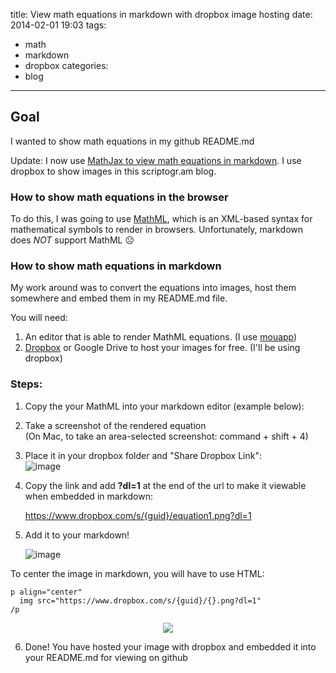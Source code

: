 title: View math equations in markdown with dropbox image hosting
date: 2014-02-01 19:03 
tags: 
- math
- markdown
- dropbox
categories: 
- blog
---

## Goal
I wanted to show math equations in my github README.md

Update: I now use [MathJax to view math equations in markdown](http://scriptogr.am/alyssa/post/view-math-equations-in-markdown-with-mathjax). I use dropbox to show images in this scriptogr.am blog.

### How to show math equations in the browser
To do this, I was going to use [MathML](http://www.w3.org/Math/mathml-faq.html), which
is an XML-based syntax for mathematical symbols to render in browsers.
Unfortunately,  markdown does *NOT* support MathML
☹

### How to show math equations in markdown
My work around was to convert the equations into images, host them somewhere and embed them in my README.md file.

You will need:

1. An editor that is able to render MathML equations. (I use [mouapp](mouapp.com))   
2. [Dropbox](dropbox.com) or Google Drive to host your images for free. (I'll be using dropbox)

### Steps:

1) Copy the your MathML into your markdown editor (example below):    
2) Take a screenshot of the rendered equation  <br>
   (On Mac, to take an area-selected screenshot: command + shift + 4)    
3) Place it in your dropbox folder and "Share Dropbox Link":    
![image](https://www.dropbox.com/s/z4ng9s65ot0kcws/share-dropbox-link.png?dl=1)
 
4) Copy the link and add **?dl=1** at the end of the url to make it viewable when embedded in markdown:

	https://www.dropbox.com/s/{guid}/equation1.png?dl=1

5) Add it to your markdown!

	![image](https://www.dropbox.com/s/{guid}/share-dropbox-link.png?dl=1)

To center the image in markdown, you will have to use HTML:

	p align="center"
	  img src="https://www.dropbox.com/s/{guid}/{}.png?dl=1"
	/p

<p align="center">
  <img src="https://www.dropbox.com/s/opu9yg1a6j1zdve/equation1.png?dl=1">
</p>
	
6) Done! You have hosted your image with dropbox and embedded it 
into your README.md for viewing on github